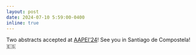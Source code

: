```yaml
---
layout: post
date: 2024-07-10 5:59:00-0400
inline: true
---
```


Two abstracts accepted at [AAPEI'24](https://sites.google.com/diag.uniroma1.it/aapei24/)! See you in Santiago de Compostela! :es:
